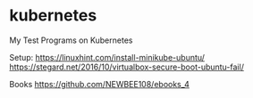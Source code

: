 # kubernetes
My Test Programs on Kubernetes

Setup:
https://linuxhint.com/install-minikube-ubuntu/
https://stegard.net/2016/10/virtualbox-secure-boot-ubuntu-fail/

Books
https://github.com/NEWBEE108/ebooks_4
